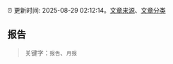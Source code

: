 :alarm_clock: 更新时间: 2025-08-29 02:12:14。[文章来源](/README.md)、[文章分类](/TAGS.md)

## 报告


> 关键字：`报告`、`月报`




